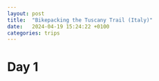 ```yaml
---
layout: post
title:  "Bikepacking the Tuscany Trail (Italy)"
date:   2024-04-19 15:24:22 +0100
categories: trips
---
```


# Day 1

<div class="strava-embed-placeholder" data-embed-type="activity" data-embed-id="11091584366" data-style="standard" data-from-embed="false"></div><script src="https://strava-embeds.com/embed.js"></script>
